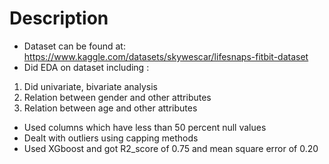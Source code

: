 # Description
- Dataset can be found at: https://www.kaggle.com/datasets/skywescar/lifesnaps-fitbit-dataset
- Did EDA on dataset including :
 1. Did univariate, bivariate analysis
 2.  Relation between gender and other attributes
 3.  Relation between age and other attributes  
- Used columns which have less than 50 percent null values
- Dealt with outliers using capping methods
- Used XGboost and got R2_score of 0.75 and mean square error of 0.20

